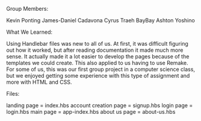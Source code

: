Group Members:

Kevin Ponting
James-Daniel Cadavona
Cyrus Traeh BayBay
Ashton Yoshino

What We Learned:

Using Handlebar files was new to all of us. At first, it was difficult figuring out how it worked, but after reading documentation it made much more sense. It actually made it a lot easier to develop the pages because of the templates we could create. This also applied to us having to use Remake. For some of us, this was our first group project in a computer science class, but we enjoyed getting some experience with this type of assignment and more with HTML and CSS.

Files:

landing page = index.hbs
account creation page = signup.hbs
login page = login.hbs
main page = app-index.hbs
about us page = about-us.hbs